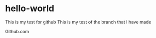# hello-world
This is my test for github
This is my test of the branch that I have made

Github.com
